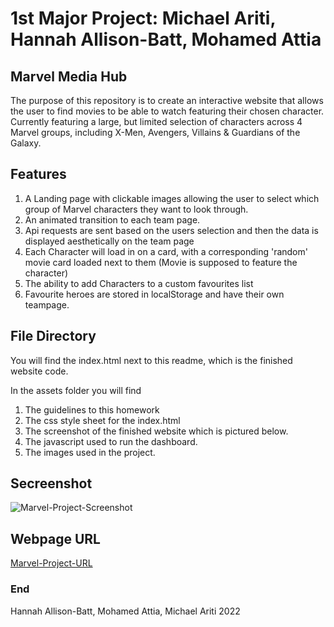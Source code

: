 # 1st Major Project: Michael Ariti, Hannah Allison-Batt, Mohamed Attia

## Marvel Media Hub

The purpose of this repository is to create an interactive website that allows the user to find movies to be able to watch featuring their chosen character. Currently featuring a large, but limited selection of characters across 4 Marvel groups, including X-Men, Avengers, Villains & Guardians of the Galaxy.

## Features

1. A Landing page with clickable images allowing the user to select which group of Marvel characters they want to look through.
2. An animated transition to each team page.
3. Api requests are sent based on the users selection and then the data is displayed aesthetically on the team page
4. Each Character will load in on a card, with a corresponding 'random' movie card loaded next to them (Movie is supposed to feature the character)
5. The ability to add Characters to a custom favourites list
6. Favourite heroes are stored in localStorage and have their own teampage.

## File Directory

You will find the index.html next to this readme, which is the finished website code.

In the assets folder you will find 
1. The guidelines to this homework
2. The css style sheet for the index.html
3. The screenshot of the finished website which is pictured below.
4. The javascript used to run the dashboard.
5. The images used in the project.

## Secreenshot

![Marvel-Project-Screenshot](./Assets/images/weatherDashScreenshot.png)

## Webpage URL
[Marvel-Project-URL](https://michaelfellas.github.io/Weather-Dashboard/)

### End

Hannah Allison-Batt, Mohamed Attia, Michael Ariti 2022